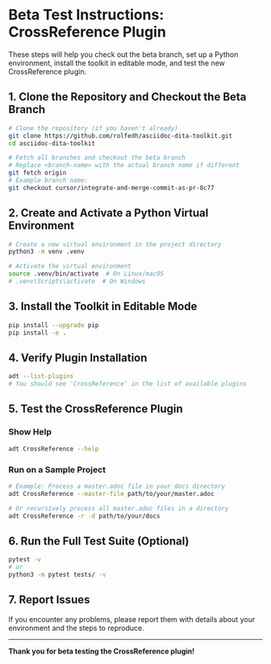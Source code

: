 # Beta Test Instructions: CrossReference Plugin

These steps will help you check out the beta branch, set up a Python environment, install the toolkit in editable mode, and test the new CrossReference plugin.

## 1. Clone the Repository and Checkout the Beta Branch

```bash
# Clone the repository (if you haven't already)
git clone https://github.com/rolfedh/asciidoc-dita-toolkit.git
cd asciidoc-dita-toolkit

# Fetch all branches and checkout the beta branch
# Replace <branch-name> with the actual branch name if different
git fetch origin
# Example branch name:
git checkout cursor/integrate-and-merge-commit-as-pr-8c77
```

## 2. Create and Activate a Python Virtual Environment

```bash
# Create a new virtual environment in the project directory
python3 -m venv .venv

# Activate the virtual environment
source .venv/bin/activate  # On Linux/macOS
# .venv\Scripts\activate  # On Windows
```

## 3. Install the Toolkit in Editable Mode

```bash
pip install --upgrade pip
pip install -e .
```

## 4. Verify Plugin Installation

```bash
adt --list-plugins
# You should see 'CrossReference' in the list of available plugins
```

## 5. Test the CrossReference Plugin

### Show Help
```bash
adt CrossReference --help
```

### Run on a Sample Project
```bash
# Example: Process a master.adoc file in your docs directory
adt CrossReference --master-file path/to/your/master.adoc

# Or recursively process all master.adoc files in a directory
adt CrossReference -r -d path/to/your/docs
```

## 6. Run the Full Test Suite (Optional)

```bash
pytest -v
# or
python3 -m pytest tests/ -v
```

## 7. Report Issues

If you encounter any problems, please report them with details about your environment and the steps to reproduce.

---
**Thank you for beta testing the CrossReference plugin!**
